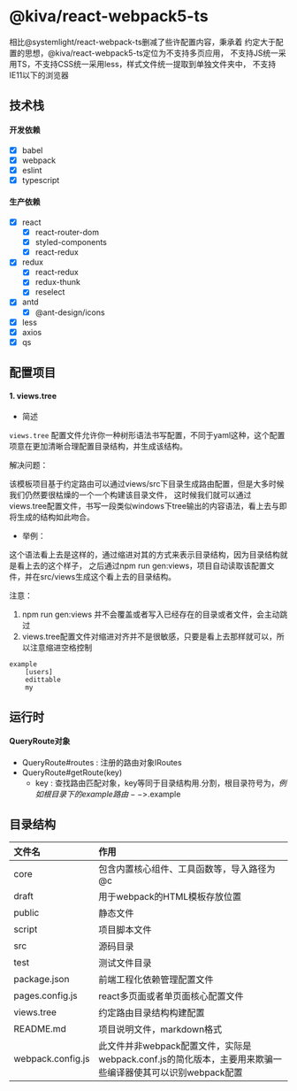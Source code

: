 # @kiva/react-webpack5-ts

相比@systemlight/react-webpack-ts删减了些许配置内容，秉承着
约定大于配置的思想，@kiva/react-webpack5-ts定位为不支持多页应用，
不支持JS统一采用TS，不支持CSS统一采用less，样式文件统一提取到单独文件夹中，
不支持IE11以下的浏览器

## 技术栈

#### 开发依赖

- [x] babel
- [x] webpack
- [x] eslint
- [x] typescript

#### 生产依赖

- [x] react
    - [x] react-router-dom
    - [x] styled-components
    - [x] react-redux
- [x] redux
    - [x] react-redux
    - [x] redux-thunk
    - [x] reselect
- [x] antd
    - [x] @ant-design/icons
- [x] less
- [x] axios
- [x] qs

## 配置项目

#### 1. views.tree

- 简述

`views.tree` 配置文件允许你一种树形语法书写配置，不同于yaml这种，这个配置项意在更加清晰合理配置目录结构，并生成该结构。

解决问题：

该模板项目基于约定路由可以通过views/src下目录生成路由配置，但是大多时候我们仍然要很枯燥的一个一个构建该目录文件，
这时候我们就可以通过views.tree配置文件，书写一段类似windows下tree输出的内容语法，看上去与即将生成的结构如此吻合。

- 举例：

这个语法看上去是这样的，通过缩进对其的方式来表示目录结构，因为目录结构就是看上去的这个样子，
之后通过npm run gen:views，项目自动读取该配置文件，并在src/views生成这个看上去的目录结构。

注意：
1. npm run gen:views 并不会覆盖或者写入已经存在的目录或者文件，会主动跳过
2. views.tree配置文件对缩进对齐并不是很敏感，只要是看上去那样就可以，所以注意缩进空格控制

```
example
    [users]
    edittable
    my
```

## 运行时

#### QueryRoute对象

- QueryRoute#routes : 注册的路由对象IRoutes
- QueryRoute#getRoute(key)
    - key : 查找路由匹配对象，key等同于目录结构用.分割，根目录符号为$，例如根目录下的example路由-->$.example

## 目录结构

|  文件名   | 作用  |
|  :----  | :----  |
| core  | 包含内置核心组件、工具函数等，导入路径为@c |
| draft  | 用于webpack的HTML模板存放位置 |
| public  | 静态文件 |
| script  | 项目脚本文件 |
| src  | 源码目录 |
| test  | 测试文件目录 |
| package.json  | 前端工程化依赖管理配置文件 |
| pages.config.js  | react多页面或者单页面核心配置文件 |
| views.tree  | 约定路由目录结构构建配置 |
| README.md  | 项目说明文件，markdown格式 |
| webpack.config.js  | 此文件并非webpack配置文件，实际是webpack.conf.js的简化版本，主要用来欺骗一些编译器使其可以识别webpack配置 |
